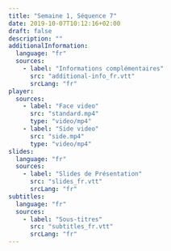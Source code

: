 ```yaml
---
title: "Semaine 1, Séquence 7"
date: 2019-10-07T10:12:16+02:00
draft: false
description: ""
additionalInformation:
  language: "fr"
  sources:
    - label: "Informations complémentaires"
      src: "additional-info_fr.vtt"
      srcLang: "fr"
player:
  sources:
    - label: "Face video"
      src: "standard.mp4"
      type: "video/mp4"
    - label: "Side video"
      src: "side.mp4"
      type: "video/mp4"
slides:
  language: "fr"
  sources:
    - label: "Slides de Présentation"
      src: "slides_fr.vtt"
      srcLang: "fr"
subtitles:
  language: "fr"
  sources:
    - label: "Sous-titres"
      src: "subtitles_fr.vtt"
      srcLang: "fr"
---
```

